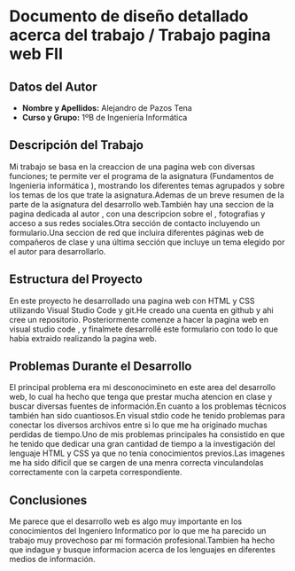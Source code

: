 # Documento de diseño detallado acerca del trabajo / Trabajo pagina web FII 

## Datos del Autor

- **Nombre y Apellidos:** Alejandro de Pazos Tena
- **Curso y Grupo:** 1ºB de Ingeniería Informática

## Descripción del Trabajo

Mi trabajo se basa en la creaccion de una pagina web con diversas funciones; te permite  ver el programa de la asignatura (Fundamentos de Ingenieria informática ),
mostrando los diferentes temas agrupados y sobre los temas de los que trate la asignatura.Ademas de un breve resumen de la parte de la asignatura del desarrollo web.También hay una seccion de la pagina dedicada al autor , con una descripcion sobre el , fotografias y acceso a sus redes sociales.Otra sección de contacto incluyendo un formulario.Una seccion de red que incluira diferentes páginas web de compañeros de clase y una última sección que incluye un tema elegido por el autor para desarrollarlo. 


## Estructura del Proyecto

En este proyecto he desarrollado una pagina web con HTML y CSS utilizando Visual Studio Code y git.He creado una cuenta en github y ahi cree un repositorio.
Posteriormente comenze a hacer la pagina web en visual studio code , y finalmete desarrollé este formulario con todo lo que habia extraido realizando la pagina web.



## Problemas Durante el Desarrollo

El principal problema era mi desconocimineto en este area del desarrollo web, lo cual ha hecho que tenga que prestar mucha atencion en clase y buscar diversas fuentes de información.En cuanto a los problemas técnicos también han sido cuantiosos.En visual stdio code he tenido problemas para conectar los diversos archivos entre si lo que me ha originado muchas perdidas de tiempo.Uno de mis problemas principales ha consistido en que he tenido que dedicar una gran cantidad de tiempo a la investigación del lenguaje HTML y CSS ya que no tenía conocimientos previos.Las imagenes me ha sido dificil que se cargen de una menra correcta vinculandolas correctamente con la carpeta correspondiente.

## Conclusiones
Me parece que el desarrollo web es algo muy importante en los conocimientos del Ingeniero Informatico por lo que me ha parecido un trabajo muy provechoso par mi formación profesional.Tambien ha hecho que indague y busque informacion acerca de los lenguajes en diferentes medios de información.



